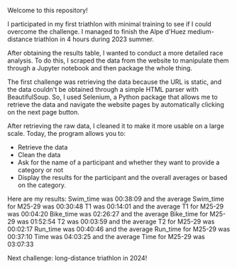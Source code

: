 Welcome to this repository! 

I participated in my first triathlon with minimal training to see if I could overcome the challenge. I managed to finish the Alpe d'Huez medium-distance triathlon in 4 hours during 2023 summer.

After obtaining the results table, I wanted to conduct a more detailed race analysis. To do this, I scraped the data from the website to manipulate them through a Jupyter notebook and then package the whole thing. 

The first challenge was retrieving the data because the URL is static, and the data couldn't be obtained through a simple HTML parser with BeautifulSoup. So, I used Selenium, a Python package that allows me to retrieve the data and navigate the website pages by automatically clicking on the next page button.

After retrieving the raw data, I cleaned it to make it more usable on a large scale. Today, the program allows you to:
- Retrieve the data
- Clean the data
- Ask for the name of a participant and whether they want to provide a category or not
- Display the results for the participant and the overall averages or based on the category.

Here are my results: 
Swim_time was 00:38:09 and the average Swim_time for M25-29 was 00:30:48
T1 was 00:14:01 and the average T1 for M25-29 was 00:04:20
Bike_time was 02:26:27 and the average Bike_time for M25-29 was 01:52:54
T2 was 00:03:59 and the average T2 for M25-29 was 00:02:17
Run_time was 00:40:46 and the average Run_time for M25-29 was 00:37:10
Time was 04:03:25 and the average Time for M25-29 was 03:07:33

Next challenge: long-distance triathlon in 2024!
